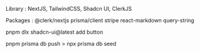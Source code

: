 
Library : NextJS, TailwindCSS, Shadcn UI, ClerkJS

Packages : @clerk/nextjs prisma/client stripe react-markdown query-string

pnpm dlx shadcn-ui@latest add button

pnpm prisma db push    >     npx prisma db seed